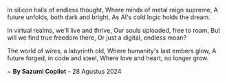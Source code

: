 In silicon halls of endless thought,
Where minds of metal reign supreme,
A future unfolds, both dark and bright,
As AI's cold logic holds the dream.

In virtual realms, we'll live and thrive,
Our souls uploaded, free to roam,
But will we find true freedom there,
Or just a digital, endless moan?

The world of wires, a labyrinth old,
Where humanity's last embers glow,
A future forged, in code and steel,
Where love and heart, no longer grow.

~ <b>By Sazumi Copilot</b> - 28 Agustus 2024